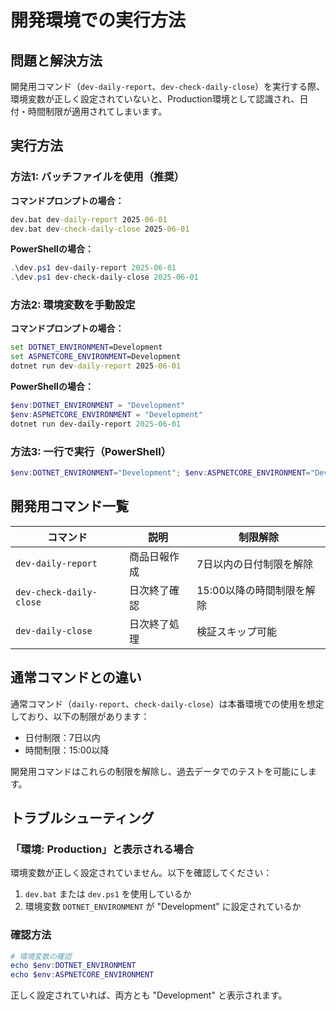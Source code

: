 # 開発環境での実行方法

## 問題と解決方法

開発用コマンド（`dev-daily-report`、`dev-check-daily-close`）を実行する際、環境変数が正しく設定されていないと、Production環境として認識され、日付・時間制限が適用されてしまいます。

## 実行方法

### 方法1: バッチファイルを使用（推奨）

**コマンドプロンプトの場合：**
```cmd
dev.bat dev-daily-report 2025-06-01
dev.bat dev-check-daily-close 2025-06-01
```

**PowerShellの場合：**
```powershell
.\dev.ps1 dev-daily-report 2025-06-01
.\dev.ps1 dev-check-daily-close 2025-06-01
```

### 方法2: 環境変数を手動設定

**コマンドプロンプトの場合：**
```cmd
set DOTNET_ENVIRONMENT=Development
set ASPNETCORE_ENVIRONMENT=Development
dotnet run dev-daily-report 2025-06-01
```

**PowerShellの場合：**
```powershell
$env:DOTNET_ENVIRONMENT = "Development"
$env:ASPNETCORE_ENVIRONMENT = "Development"
dotnet run dev-daily-report 2025-06-01
```

### 方法3: 一行で実行（PowerShell）

```powershell
$env:DOTNET_ENVIRONMENT="Development"; $env:ASPNETCORE_ENVIRONMENT="Development"; dotnet run dev-daily-report 2025-06-01
```

## 開発用コマンド一覧

| コマンド | 説明 | 制限解除 |
|---------|------|----------|
| `dev-daily-report` | 商品日報作成 | 7日以内の日付制限を解除 |
| `dev-check-daily-close` | 日次終了確認 | 15:00以降の時間制限を解除 |
| `dev-daily-close` | 日次終了処理 | 検証スキップ可能 |

## 通常コマンドとの違い

通常コマンド（`daily-report`、`check-daily-close`）は本番環境での使用を想定しており、以下の制限があります：
- 日付制限：7日以内
- 時間制限：15:00以降

開発用コマンドはこれらの制限を解除し、過去データでのテストを可能にします。

## トラブルシューティング

### 「環境: Production」と表示される場合

環境変数が正しく設定されていません。以下を確認してください：
1. `dev.bat` または `dev.ps1` を使用しているか
2. 環境変数 `DOTNET_ENVIRONMENT` が "Development" に設定されているか

### 確認方法

```powershell
# 環境変数の確認
echo $env:DOTNET_ENVIRONMENT
echo $env:ASPNETCORE_ENVIRONMENT
```

正しく設定されていれば、両方とも "Development" と表示されます。